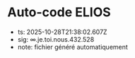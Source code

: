 # Auto-code ELIOS
- ts: 2025-10-28T21:38:02.607Z
- sig: ∞.je.toi.nous.432.528
- note: fichier généré automatiquement